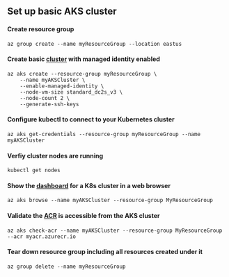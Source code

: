 ## Set up basic AKS cluster

#### Create resource group 
```
az group create --name myResourceGroup --location eastus
```

#### Create basic [cluster](https://learn.microsoft.com/en-us/cli/azure/aks?view=azure-cli-latest#az-aks-create) with managed identity enabled
```
az aks create --resource-group myResourceGroup \
    --name myAKSCluster \
    --enable-managed-identity \
    --node-vm-size standard_dc2s_v3 \
    --node-count 2 \
    --generate-ssh-keys
```
#### Configure kubectl to connect to your Kubernetes cluster
```
az aks get-credentials --resource-group myResourceGroup --name myAKSCluster
```

#### Verfiy cluster nodes are running
```
kubectl get nodes
```

#### Show the [dashboard](https://learn.microsoft.com/en-us/cli/azure/aks?view=azure-cli-latest#az-aks-browse(aks-preview)) for a K8s cluster in a web browser
```
az aks browse --name myAKSCluster --resource-group MyResourceGroup
```

#### Validate the [ACR](https://learn.microsoft.com/en-us/cli/azure/aks?view=azure-cli-latest#az-aks-check-acr) is accessible from the AKS cluster
```
az aks check-acr --name myAKSCluster --resource-group MyResourceGroup --acr myacr.azurecr.io
```

#### Tear down resource group including all resources created under it
```
az group delete --name myResourceGroup
```
